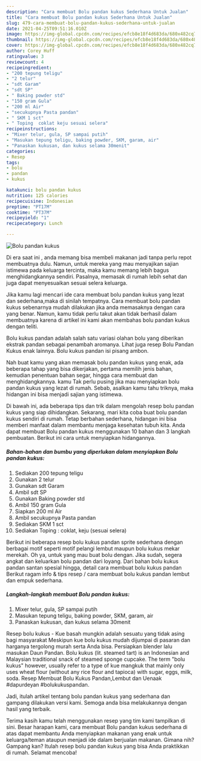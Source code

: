 ```yaml
---
description: "Cara membuat Bolu pandan kukus Sederhana Untuk Jualan"
title: "Cara membuat Bolu pandan kukus Sederhana Untuk Jualan"
slug: 479-cara-membuat-bolu-pandan-kukus-sederhana-untuk-jualan
date: 2021-04-25T09:51:16.010Z
image: https://img-global.cpcdn.com/recipes/efcb8e18f4d683da/680x482cq70/bolu-pandan-kukus-foto-resep-utama.jpg
thumbnail: https://img-global.cpcdn.com/recipes/efcb8e18f4d683da/680x482cq70/bolu-pandan-kukus-foto-resep-utama.jpg
cover: https://img-global.cpcdn.com/recipes/efcb8e18f4d683da/680x482cq70/bolu-pandan-kukus-foto-resep-utama.jpg
author: Corey Huff
ratingvalue: 3
reviewcount: 4
recipeingredient:
- "200 tepung teligu"
- "2 telur"
- "sdt Garam"
- "sdt SP"
- " Baking powder std"
- "150 gram Gula"
- "200 ml Air"
- "secukupnya Pasta pandan"
- " SKM 1 sct"
- " Toping  coklat keju sesuai selera"
recipeinstructions:
- "Mixer telur, gula, SP sampai putih"
- "Masukan tepung teligu, baking powder, SKM, garam, air"
- "Panaskan kukusan, dan kukus selama 30menit"
categories:
- Resep
tags:
- bolu
- pandan
- kukus

katakunci: bolu pandan kukus 
nutrition: 125 calories
recipecuisine: Indonesian
preptime: "PT17M"
cooktime: "PT37M"
recipeyield: "1"
recipecategory: Lunch

---
```



![Bolu pandan kukus](https://img-global.cpcdn.com/recipes/efcb8e18f4d683da/680x482cq70/bolu-pandan-kukus-foto-resep-utama.jpg)

Di era  saat ini , anda memang bisa membeli makanan jadi tanpa perlu repot membuatnya dulu. Namun, untuk mereka yang mau menyajikan sajian istimewa pada keluarga tercinta, maka kamu memang lebih bagus menghidangkannya sendiri. Pasalnya, memasak di rumah lebih sehat dan juga dapat menyesuaikan sesuai selera keluarga.

Jika kamu lagi mencari ide cara membuat bolu pandan kukus yang lezat dan sederhana,maka di sinilah tempatnya. Cara membuat bolu pandan kukus  sebenarnya mudah dilakukan jika anda memasaknya dengan cara yang benar. Namun, kamu tidak perlu takut akan tidak berhasil dalam membuatnya 
karena di artikel ini kami akan membahas bolu pandan kukus dengan teliti.  

Bolu kukus pandan adalah salah satu variasi olahan bolu yang diberikan ekstrak pandan sebagai penambah aromanya. Lihat juga resep Bolu Pandan Kukus enak lainnya. Bolu kukus pandan isi pisang ambon.

Nah buat kamu yang akan memasak bolu pandan kukus yang enak, ada beberapa tahap yang bisa dikerjakan, pertama memilih jenis bahan, kemudian penentuan bahan segar, hingga cara membuat dan menghidangkannya. kamu Tak perlu pusing jika mau menyiapkan bolu pandan kukus yang lezat di rumah. Sebab, asalkan kamu  tahu triknya, maka hidangan ini bisa menjadi sajian yang istimewa.

Di bawah ini, ada beberapa tips dan trik dalam mengolah resep bolu pandan kukus yang siap dihidangkan. Sekarang, mari kita coba buat bolu pandan kukus sendiri di rumah. Tetap berbahan sederhana, hidangan ini bisa memberi manfaat dalam membantu menjaga kesehatan tubuh kita. Anda dapat membuat Bolu pandan kukus menggunakan 10 bahan dan 3 langkah pembuatan. Berikut ini cara untuk menyiapkan hidangannya.

<!--inarticleads1-->

##### Bahan-bahan dan bumbu yang diperlukan dalam menyiapkan Bolu pandan kukus:

1. Sediakan 200 tepung teligu
1. Gunakan 2 telur
1. Gunakan sdt Garam
1. Ambil sdt SP
1. Gunakan  Baking powder std
1. Ambil 150 gram Gula
1. Siapkan 200 ml Air
1. Ambil secukupnya Pasta pandan
1. Sediakan  SKM 1 sct
1. Sediakan  Toping : coklat, keju (sesuai selera)


Berikut ini beberapa resep bolu kukus pandan sprite sederhana dengan berbagai motif seperti motif pelangi lembut maupun bolu kukus mekar merekah. Oh ya, untuk yang mau buat bolu dengan. Jika sudah, segera angkat dan keluarkan bolu pandan dari loyang. Dari bahan bolu kukus pandan santan spesial hingga, detail cara membuat bolu kukus pandan Berikut ragam info &amp; tips resep / cara membuat bolu kukus pandan lembut dan empuk sederhana. 

<!--inarticleads2-->

##### Langkah-langkah membuat Bolu pandan kukus:

1. Mixer telur, gula, SP sampai putih
1. Masukan tepung teligu, baking powder, SKM, garam, air
1. Panaskan kukusan, dan kukus selama 30menit


Resep bolu kukus - Kue basah mungkin adalah sesuatu yang tidak asing bagi masyarakat Meskipun kue bolu kukus mudah dijumpai di pasaran dan harganya tergolong murah serta Anda bisa. Persiapkan blender lalu masukan Daun Pandan. Bolu kukus (lit. steamed tart) is an Indonesian and Malaysian traditional snack of steamed sponge cupcake. The term &#34;bolu kukus&#34; however, usually refer to a type of kue mangkuk that mainly only uses wheat flour (without any rice flour and tapioca) with sugar, eggs, milk, soda. Resep Membuat Bolu Kukus Pandan,Lembut dan Uenaak #dapurdeyan #bolukukuspandan. 

Jadi, itulah artikel tentang  bolu pandan kukus  yang sederhana dan gampang dilakukan versi kami. Semoga anda bisa melakukannya dengan hasil yang terbaik. 

Terima kasih kamu telah menggunakan resep yang tim kami tampilkan di sini. Besar harapan kami, cara membuat  Bolu pandan kukus sederhana di atas dapat membantu Anda menyiapkan makanan yang enak untuk keluarga/teman ataupun menjadi ide dalam berjualan makanan. Gimana nih? Gampang kan? Itulah resep bolu pandan kukus yang bisa Anda praktikkan di rumah. Selamat mencoba!

